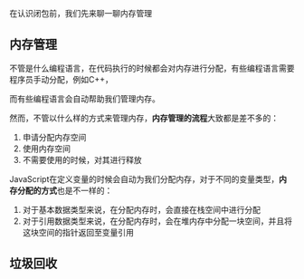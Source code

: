 在认识闭包前，我们先来聊一聊内存管理

## 内存管理

不管是什么编程语言，在代码执行的时候都会对内存进行分配，有些编程语言需要程序员手动分配，例如C++，

而有些编程语言会自动帮助我们管理内存。

然而，不管以什么样的方式来管理内存，**内存管理的流程**大致都是差不多的：

1. 申请分配内存空间
2. 使用内存空间
3. 不需要使用的时候，对其进行释放

JavaScript在定义变量的时候会自动为我们分配内存，对于不同的变量类型，**内存分配的方式**也是不一样的：

1. 对于基本数据类型来说，在分配内存时，会直接在栈空间中进行分配
2. 对于引用数据类型来说，在分配内存时，会在堆内存中分配一块空间，并且将这块空间的指针返回至变量引用

## 垃圾回收

